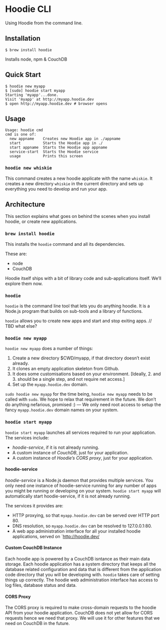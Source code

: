 # Hoodie CLI

Using Hoodie from the command line.

## Installation

    $ brew install hoodie

Installs node, npm & CouchDB

## Quick Start

    $ hoodie new myapp
    $ [sudo] hoodie start myapp
    Starting 'myapp'...done.
    Visit 'myapp' at http://myapp.hoodie.dev
    $ open http://myapp.hoodie.dev # browser opens


## Usage

    Usage: hoodie cmd
    cmd is one of:
      new appname    Creates new Hoodie app in ./appname
      start          Starts the Hoodie app in ./
      start appname  Starts the Hoodie app appname
      service-start  Starts the Hoodie service
      usage          Prints this screen

### `hoodie new whiskie`

This command creates a new hoodie applicate with the name `whiskie`. It creates a new directory `whiskie` in the current directory and sets up everything you need to develop and run your app.


## Architecture

This section explains what goes on behind the scenes when you install hoodie, or create new applications.


### `brew install hoodie`

This installs the `hoodie` command and all its dependencies.

These are:

 - node
 - CouchDB

Hoodie itself ships with a bit of library code and sub-applications itself. We’ll explore them now.

### `hoodie`

`hoodie` is the command line tool that lets you do anything hoodie. It is a Node.js program that builds on sub-tools and a library of functions.

`hoodie` allows you to create new apps and start and stop exiting apps. // TBD what else?

### `hoodie new myapp`

`hoodie new myapp` does a number of things:

 1. Create a new directory $CWD/myapp, if that directory doesn’t exist already.
 2. It clones an empty application skeleton from Github.
 3. It does some customisations based on your environment.
 [Ideally, 2. and 3. should be a single step, and not require net access.]
 4. Set up the `myapp.hoodie.dev` domain.

`sudo hoodie new myapp` for the time being, `hoodie new myapp` needs to be called with `sudo`. We hope to relax that requirement in the future. We don’t do anything nefarious, promised :) — We only need root access to setup the fancy `myapp.hoodie.dev` domain names on your system.

### `hoodie start myapp`

`hoodie start myapp` launches all services required to run your application. The services include:

 - *hoodie-service*, if it is not already running.
 - A custom instance of *CouchDB*, just for your application.
 - A custom instance of *Hoodie’s CORS proxy*, just for your application.


#### hoodie-service

*hoodie-service* is a Node.js daemon that provides multiple services. You only need one instance of hoodie-service running for any number of apps you might be running or developing on your system. `hoodie start myapp` will automatically start hoodie-service, if it is not already running.

The services it provides are:

 - HTTP proxying, so that `myapp.hoodie.dev` can be served over HTTP port 80.
 - DNS resolution, so `myapp.hoodie.dev` can be resolved to 127.0.0.1:80.
 - A web app administration interface for all your installed hoodie applications, served on `http://hoodie.dev/

#### Custom CouchDB Instance

Each hoodie app is powered by a CouchDB isntance as their main data storage. Each hoodie application has a system directory that keeps all the database related configuration and data that is different from the application code directory that you will be developing with. `hoodie` takes care of setting things up correctly. The hoodie web administration interface has access to log files, database status and data.

#### CORS Proxy

The CORS proxy is required to make cross-domain requests to the hoodie API from your hoodie application. CouchDB does not yet allow for CORS requests hence we need that proxy. We will use it for other features that we need on CouchDB in the future.
